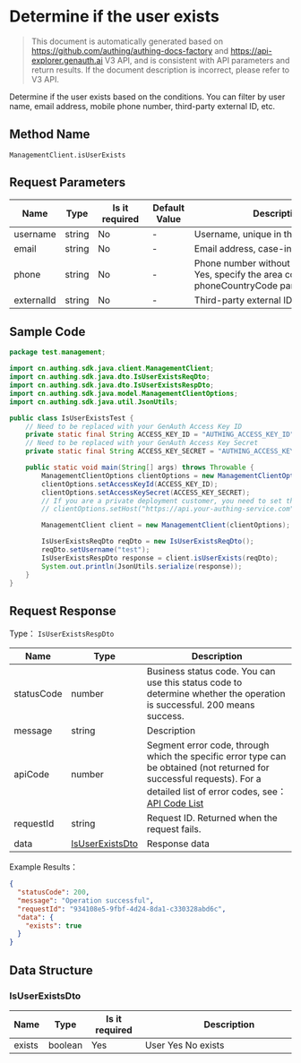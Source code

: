 # Determine if the user exists

<!--
Warning ⚠️:
Do not modify this document directly,
https://github\.com/Authing/authing-docs-factory
Use this project to generate
-->

<LastUpdated />

> This document is automatically generated based on https://github.com/authing/authing-docs-factory and https://api-explorer.genauth.ai V3 API, and is consistent with API parameters and return results. If the document description is incorrect, please refer to V3 API.

Determine if the user exists based on the conditions. You can filter by user name, email address, mobile phone number, third-party external ID, etc.

## Method Name

`ManagementClient.isUserExists`

## Request Parameters

| Name       | Type   | <div style="width:80px">Is it required</div> | <div style="width:60px">Default Value</div> | <div style="width:300px">Description</div>                                                       | <div style="width:200px">Example Value</div> |
| ---------- | ------ | -------------------------------------------- | ------------------------------------------- | ------------------------------------------------------------------------------------------------ | -------------------------------------------- |
| username   | string | No                                           | -                                           | Username, unique in the user pool                                                                | `bob`                                        |
| email      | string | No                                           | -                                           | Email address, case-insensitive                                                                  | `test@example.com`                           |
| phone      | string | No                                           | -                                           | Phone number without area code. If Yes, specify the area code in the phoneCountryCode parameter. | `188xxxx8888`                                |
| externalId | string | No                                           | -                                           | Third-party external ID                                                                          | `10010`                                      |

## Sample Code

```java
package test.management;

import cn.authing.sdk.java.client.ManagementClient;
import cn.authing.sdk.java.dto.IsUserExistsReqDto;
import cn.authing.sdk.java.dto.IsUserExistsRespDto;
import cn.authing.sdk.java.model.ManagementClientOptions;
import cn.authing.sdk.java.util.JsonUtils;

public class IsUserExistsTest {
    // Need to be replaced with your GenAuth Access Key ID
    private static final String ACCESS_KEY_ID = "AUTHING_ACCESS_KEY_ID";
    // Need to be replaced with your GenAuth Access Key Secret
    private static final String ACCESS_KEY_SECRET = "AUTHING_ACCESS_KEY_SECRET";

    public static void main(String[] args) throws Throwable {
        ManagementClientOptions clientOptions = new ManagementClientOptions();
        clientOptions.setAccessKeyId(ACCESS_KEY_ID);
        clientOptions.setAccessKeySecret(ACCESS_KEY_SECRET);
        // If you are a private deployment customer, you need to set the GenAuth service domain name
        // clientOptions.setHost("https://api.your-authing-service.com");

        ManagementClient client = new ManagementClient(clientOptions);

        IsUserExistsReqDto reqDto = new IsUserExistsReqDto();
        reqDto.setUsername("test");
        IsUserExistsRespDto response = client.isUserExists(reqDto);
        System.out.println(JsonUtils.serialize(response));
    }
}

```

## Request Response

Type： `IsUserExistsRespDto`

| Name       | Type                                           | Description                                                                                                                                                                                                                                                                                                                                       |
| ---------- | ---------------------------------------------- | ------------------------------------------------------------------------------------------------------------------------------------------------------------------------------------------------------------------------------------------------------------------------------------------------------------------------------------------------- |
| statusCode | number                                         | Business status code. You can use this status code to determine whether the operation is successful. 200 means success.                                                                                                                                                                                                                           |
| message    | string                                         | Description                                                                                                                                                                                                                                                                                                                                       |
| apiCode    | number                                         | Segment error code, through which the specific error type can be obtained (not returned for successful requests). For a detailed list of error codes, see：[API Code List](https://api-explorer.genauth.ai/?tag=group/%E5%BC%80%E5%8F%91%E5%87%86%E5%A4%87#tag/%E5%BC%80%E5%8F%91%E5%87%86%E5%A4%87/%E9%94%99%E8%AF%AF%E5%A4%84%E7%90%86/apiCode) |
| requestId  | string                                         | Request ID. Returned when the request fails.                                                                                                                                                                                                                                                                                                      |
| data       | <a href="#IsUserExistsDto">IsUserExistsDto</a> | Response data                                                                                                                                                                                                                                                                                                                                     |

Example Results：

```json
{
  "statusCode": 200,
  "message": "Operation successful",
  "requestId": "934108e5-9fbf-4d24-8da1-c330328abd6c",
  "data": {
    "exists": true
  }
}
```

## Data Structure

### <a id="IsUserExistsDto"></a> IsUserExistsDto

| Name   | Type    | <div style="width:80px">Is it required</div> | <div style="width:300px">Description</div> | <div style="width:200px">Example Value</div> |
| ------ | ------- | -------------------------------------------- | ------------------------------------------ | -------------------------------------------- |
| exists | boolean | Yes                                          | User Yes No exists                         | `true`                                       |
